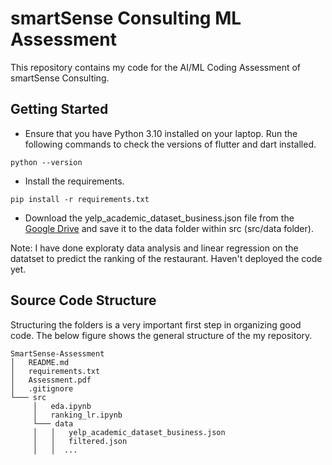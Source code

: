# smartSense Consulting ML Assessment

This repository contains my code for the AI/ML Coding Assessment of smartSense Consulting.

## Getting Started

- Ensure that you have Python 3.10 installed on your laptop. Run the following commands to check the versions of flutter and dart installed.
```
python --version
```

- Install the requirements.
```
pip install -r requirements.txt
```

- Download the yelp_academic_dataset_business.json file from the [Google Drive](https://drive.google.com/drive/folders/1r2gwdgn8vSX2NPjt6VtrWI7p2L8SHUuu?usp=driv) and save it to the data folder within src (src/data folder).

Note: I have done exploraty data analysis and linear regression on the datatset to predict the ranking of the restaurant. Haven't deployed the code yet.

## Source Code Structure

Structuring the folders is a very important first step in organizing good code. The below figure shows the general structure of the my repository.

```
SmartSense-Assessment
│   README.md
│   requirements.txt
│   Assessment.pdf
│   .gitignore
└─── src
     │   eda.ipynb
     │   ranking_lr.ipynb
     └─── data
     │   │   yelp_academic_dataset_business.json
     │   │   filtered.json
     │   │	...

```
